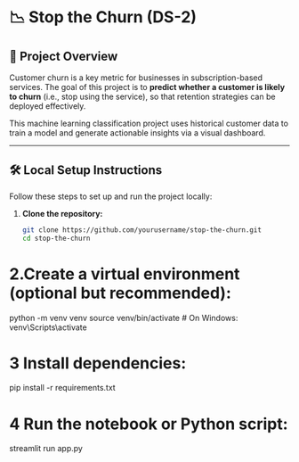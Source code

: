 # 📉 Stop the Churn (DS-2)

## 📝 Project Overview

Customer churn is a key metric for businesses in subscription-based services. The goal of this project is to **predict whether a customer is likely to churn** (i.e., stop using the service), so that retention strategies can be deployed effectively.

This machine learning classification project uses historical customer data to train a model and generate actionable insights via a visual dashboard.

---

## 🛠️ Local Setup Instructions

Follow these steps to set up and run the project locally:

1. **Clone the repository:**
   ```bash
   git clone https://github.com/yourusername/stop-the-churn.git
   cd stop-the-churn
# 2.Create a virtual environment (optional but recommended):

python -m venv venv
source venv/bin/activate  # On Windows: venv\Scripts\activate

# 3 Install dependencies:

pip install -r requirements.txt

# 4 Run the notebook or Python script:
streamlit run app.py


